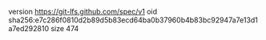 version https://git-lfs.github.com/spec/v1
oid sha256:e7c286f0810d2b89d5b83ecd64ba0b37960b4b83bc92947a7e13d1a7ed292810
size 474
